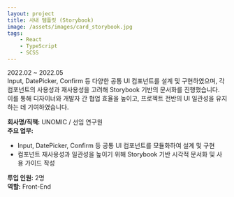 ```yaml
---
layout: project
title: 사내 템플릿 (Storybook)
image: /assets/images/card_storybook.jpg
tags:
    - React
    - TypeScript
    - SCSS
---
```


2022.02 ~ 2022.05  
Input, DatePicker, Confirm 등 다양한 공통 UI 컴포넌트를 설계 및 구현하였으며, 각 컴포넌트의 사용성과 재사용성을 고려해 Storybook 기반의 문서화를 진행했습니다.  
이를 통해 디자이너와 개발자 간 협업 효율을 높이고, 프로젝트 전반의 UI 일관성을 유지하는 데 기여하였습니다.

**회사명/직책:** UNOMIC / 선임 연구원  
**주요 업무:**

-   Input, DatePicker, Confirm 등 공통 UI 컴포넌트를 모듈화하여 설계 및 구현
-   컴포넌트 재사용성과 일관성을 높이기 위해 Storybook 기반 시각적 문서화 및 사용 가이드 작성

**투입 인원:** 2명  
**역할:** Front-End
